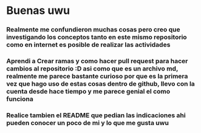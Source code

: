 # Buenas uwu

### Realmente me confundieron muchas cosas pero creo que investigando los conceptos tanto en este mismo repositorio como en internet es posible de realizar las actividades

### Aprendi a Crear ramas y como hacer pull request para hacer cambios al repositorio :D asi como que es un archivo md, realmente me parece bastante curioso por que es la primera vez que hago uso de estas cosas dentro de github, llevo con la cuenta desde hace tiempo y me parece genial el como funciona

### Realice tambien el README que pedian las indicaciones ahi pueden conocer un poco de mi y lo que me gusta uwu
